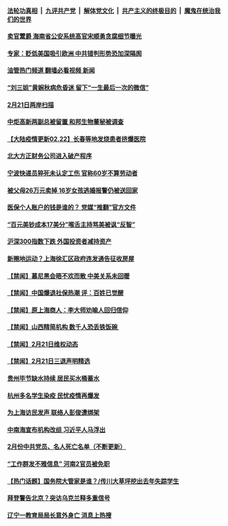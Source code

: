 ####  [法轮功真相](../../../../basic/blob/master/README.md?t=02221212) &nbsp;|&nbsp; [九评共产党](../../../../9ping.md/blob/master/README.md?t=02221212) &nbsp;|&nbsp; [解体党文化](../../../../jtdwh.md/blob/master/README.md?t=02221212)  &nbsp;|&nbsp; [共产主义的终极目的](../../../../gczydzjmd.md/blob/master/README.md?t=02221212) &nbsp;|&nbsp; [魔鬼在统治我们的世界](../../../../mgztzwmdsj.md/blob/master/README.md?t=02221212) 

#### [卖官鬻爵 海南省公安系统高官宋顺勇贪腐细节曝光](../pages/prog204/a103654594.md?t=02221212) 

#### [专家：贬低美国吸引欧洲 中共错判形势恐加深隔阂](../pages/prog204/a103654595.md?t=02221212) 

#### [油管热门频道 翻墙必看视频 新闻](http://129.146.143.75:81/youtube.html?02221212)

#### [“刘三姐”黄婉秋病危昏迷 留下“一生最后一次的微信”](../pages/prog204/a103654548.md?t=02221212) 

#### [2月21日两岸扫描](../pages/prog204/a103654549.md?t=02221212) 

#### [中炬高新两副总被留置 和邦生物董秘被调查](../pages/prog204/a103654516.md?t=02221212) 

#### [【大陆疫情更新02.22】长春等地发烧患者挤爆医院](../pages/prog204/a103640752.md?t=02221212) 

#### [北大方正财务公司进入破产程序](../pages/prog204/a103654402.md?t=02221212) 

#### [宁波快递员猝死未认定工伤 官称60岁不算劳动者](../pages/prog204/a103654427.md?t=02221212) 

#### [被父母26万元卖掉 16岁女孩逃婚报警仍被送回家](../pages/prog204/a103654377.md?t=02221212) 

#### [医保个人账户的钱是谁的？ 党媒“推翻”官方文件](../pages/prog204/a103654374.md?t=02221212) 

#### [“百元美钞成本17美分”喉舌主持骂美被讽“反智”](../pages/prog204/a103654356.md?t=02221212) 

#### [沪深300指数下跌 外国投资者减持资产](../pages/prog204/a103654318.md?t=02221212) 


#### [新圈地运动？上海徐汇区政府连发通告征收房屋](../pages/prog204/a103654284.md?t=02221212) 

#### [【禁闻】慕尼黑会晤不欢而散 中美关系未回暖](../pages/prog204/a103654269.md?t=02221212) 

#### [【禁闻】中国爆退社保热潮 评：百姓已觉醒](../pages/prog204/a103654268.md?t=02221212) 

#### [【禁闻】原上海商人：李大师劝喻人回归信仰](../pages/prog204/a103654265.md?t=02221212) 

#### [【禁闻】山西精简机构 数千人恐丢铁饭碗 ](../pages/prog204/a103654259.md?t=02221212) 


#### [【禁闻】2月21日维权动态](../pages/prog204/a103654260.md?t=02221212) 

#### [【禁闻】2月21日三退声明精选](../pages/prog204/a103654262.md?t=02221212) 

#### [贵州毕节缺水持续 居民买水桶蓄水](../pages/prog204/a103654242.md?t=02221212) 

#### [杭州多名学生染疫 民忧疫情再爆发](../pages/prog204/a103654152.md?t=02221212) 

#### [为上海访民发声 联络人彭俊遭绑架](../pages/prog204/a103654151.md?t=02221212) 

#### [中南海宣布机构改组 习近平人马浮出](../pages/prog204/a103654148.md?t=02221212) 

#### [2月份中共党员、名人死亡名单（不断更新）](../pages/prog204/a103640421.md?t=02221212) 

#### [“工作群发不雅信息” 河南2官员被免职](../pages/prog204/a103654109.md?t=02221212) 

#### [【热门话题】国务院大管家是谁？/传川大草坪挖出去年失踪学生](../pages/prog204/a103654071.md?t=02221212) 

#### [拜登警告北京？突访乌克兰释多重信号](../pages/prog204/a103654079.md?t=02221212) 

#### [辽宁一教育局局长意外身亡 消息上热搜](../pages/prog204/a103654046.md?t=02221212) 

<img src='http://gfw-breaker.win/goodnews/indexes/prog204.md' width='0px' height='0px'/>
